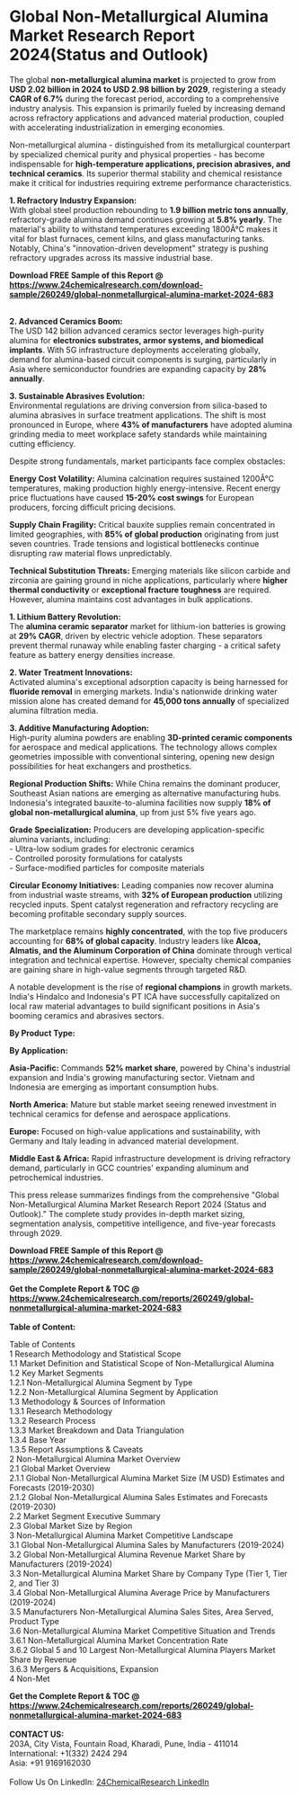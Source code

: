 <h1>Global Non-Metallurgical Alumina Market Research Report 2024(Status and Outlook)</h1><p>The global <strong>non-metallurgical alumina market</strong> is projected to grow from <strong>USD 2.02 billion in 2024 to USD 2.98 billion by 2029</strong>, registering a steady <strong>CAGR of 6.7%</strong> during the forecast period, according to a comprehensive industry analysis. This expansion is primarily fueled by increasing demand across refractory applications and advanced material production, coupled with accelerating industrialization in emerging economies.</p><p>Non-metallurgical alumina - distinguished from its metallurgical counterpart by specialized chemical purity and physical properties - has become indispensable for <strong>high-temperature applications, precision abrasives, and technical ceramics</strong>. Its superior thermal stability and chemical resistance make it critical for industries requiring extreme performance characteristics.</p><p><strong>1. Refractory Industry Expansion:</strong><br>
With global steel production rebounding to <strong>1.9 billion metric tons annually</strong>, refractory-grade alumina demand continues growing at <strong>5.8% yearly</strong>. The material's ability to withstand temperatures exceeding 1800Â°C makes it vital for blast furnaces, cement kilns, and glass manufacturing tanks. Notably, China's "innovation-driven development" strategy is pushing refractory upgrades across its massive industrial base.</p><div><b>Download FREE Sample of this Report @ 
            <a href="https://www.24chemicalresearch.com/download-sample/260249/global-nonmetallurgical-alumina-market-2024-683">
            https://www.24chemicalresearch.com/download-sample/260249/global-nonmetallurgical-alumina-market-2024-683</a></b></div><br><p><strong>2. Advanced Ceramics Boom:</strong><br>
The USD 142 billion advanced ceramics sector leverages high-purity alumina for <strong>electronics substrates, armor systems, and biomedical implants</strong>. With 5G infrastructure deployments accelerating globally, demand for alumina-based circuit components is surging, particularly in Asia where semiconductor foundries are expanding capacity by <strong>28% annually</strong>.</p><p><strong>3. Sustainable Abrasives Evolution:</strong><br>
Environmental regulations are driving conversion from silica-based to alumina abrasives in surface treatment applications. The shift is most pronounced in Europe, where <strong>43% of manufacturers</strong> have adopted alumina grinding media to meet workplace safety standards while maintaining cutting efficiency.</p><p>Despite strong fundamentals, market participants face complex obstacles:</p><p><strong>Energy Cost Volatility:</strong> Alumina calcination requires sustained 1200Â°C temperatures, making production highly energy-intensive. Recent energy price fluctuations have caused <strong>15-20% cost swings</strong> for European producers, forcing difficult pricing decisions.</p><p><strong>Supply Chain Fragility:</strong> Critical bauxite supplies remain concentrated in limited geographies, with <strong>85% of global production</strong> originating from just seven countries. Trade tensions and logistical bottlenecks continue disrupting raw material flows unpredictably.</p><p><strong>Technical Substitution Threats:</strong> Emerging materials like silicon carbide and zirconia are gaining ground in niche applications, particularly where <strong>higher thermal conductivity</strong> or <strong>exceptional fracture toughness</strong> are required. However, alumina maintains cost advantages in bulk applications.</p><p><strong>1. Lithium Battery Revolution:</strong><br>
The <strong>alumina ceramic separator</strong> market for lithium-ion batteries is growing at <strong>29% CAGR</strong>, driven by electric vehicle adoption. These separators prevent thermal runaway while enabling faster charging - a critical safety feature as battery energy densities increase.</p><p><strong>2. Water Treatment Innovations:</strong><br>
Activated alumina's exceptional adsorption capacity is being harnessed for <strong>fluoride removal</strong> in emerging markets. India's nationwide drinking water mission alone has created demand for <strong>45,000 tons annually</strong> of specialized alumina filtration media.</p><p><strong>3. Additive Manufacturing Adoption:</strong><br>
High-purity alumina powders are enabling <strong>3D-printed ceramic components</strong> for aerospace and medical applications. The technology allows complex geometries impossible with conventional sintering, opening new design possibilities for heat exchangers and prosthetics.</p><p><strong>Regional Production Shifts:</strong> While China remains the dominant producer, Southeast Asian nations are emerging as alternative manufacturing hubs. Indonesia's integrated bauxite-to-alumina facilities now supply <strong>18% of global non-metallurgical alumina</strong>, up from just 5% five years ago.</p><p><strong>Grade Specialization:</strong> Producers are developing application-specific alumina variants, including:<br>
	- Ultra-low sodium grades for electronic ceramics <br>
	- Controlled porosity formulations for catalysts <br>
	- Surface-modified particles for composite materials</p><p><strong>Circular Economy Initiatives:</strong> Leading companies now recover alumina from industrial waste streams, with <strong>32% of European production</strong> utilizing recycled inputs. Spent catalyst regeneration and refractory recycling are becoming profitable secondary supply sources.</p><p>The marketplace remains <strong>highly concentrated</strong>, with the top five producers accounting for <strong>68% of global capacity</strong>. Industry leaders like <strong>Alcoa, Almatis, and the Aluminum Corporation of China</strong> dominate through vertical integration and technical expertise. However, specialty chemical companies are gaining share in high-value segments through targeted R&amp;D.</p><p>A notable development is the rise of <strong>regional champions</strong> in growth markets. India's Hindalco and Indonesia's PT ICA have successfully capitalized on local raw material advantages to build significant positions in Asia's booming ceramics and abrasives sectors.</p><p><strong>By Product Type:</strong></p><p><strong>By Application:</strong></p><p><strong>Asia-Pacific:</strong> Commands <strong>52% market share</strong>, powered by China's industrial expansion and India's growing manufacturing sector. Vietnam and Indonesia are emerging as important consumption hubs.</p><p><strong>North America:</strong> Mature but stable market seeing renewed investment in technical ceramics for defense and aerospace applications.</p><p><strong>Europe:</strong> Focused on high-value applications and sustainability, with Germany and Italy leading in advanced material development.</p><p><strong>Middle East &amp; Africa:</strong> Rapid infrastructure development is driving refractory demand, particularly in GCC countries' expanding aluminum and petrochemical industries.</p><p>This press release summarizes findings from the comprehensive "Global Non-Metallurgical Alumina Market Research Report 2024 (Status and Outlook)." The complete study provides in-depth market sizing, segmentation analysis, competitive intelligence, and five-year forecasts through 2029.</p><div><b>Download FREE Sample of this Report @ 
            <a href="https://www.24chemicalresearch.com/download-sample/260249/global-nonmetallurgical-alumina-market-2024-683">
            https://www.24chemicalresearch.com/download-sample/260249/global-nonmetallurgical-alumina-market-2024-683</a></b></div><br><div><b>Get the Complete Report & TOC @ 
            <a href="https://www.24chemicalresearch.com/reports/260249/global-nonmetallurgical-alumina-market-2024-683">
            https://www.24chemicalresearch.com/reports/260249/global-nonmetallurgical-alumina-market-2024-683</a></b></div><br>
            <b>Table of Content:</b><p>Table of Contents<br />
1 Research Methodology and Statistical Scope<br />
1.1 Market Definition and Statistical Scope of Non-Metallurgical Alumina<br />
1.2 Key Market Segments<br />
1.2.1 Non-Metallurgical Alumina Segment by Type<br />
1.2.2 Non-Metallurgical Alumina Segment by Application<br />
1.3 Methodology & Sources of Information<br />
1.3.1 Research Methodology<br />
1.3.2 Research Process<br />
1.3.3 Market Breakdown and Data Triangulation<br />
1.3.4 Base Year<br />
1.3.5 Report Assumptions & Caveats<br />
2 Non-Metallurgical Alumina Market Overview<br />
2.1 Global Market Overview<br />
2.1.1 Global Non-Metallurgical Alumina Market Size (M USD) Estimates and Forecasts (2019-2030)<br />
2.1.2 Global Non-Metallurgical Alumina Sales Estimates and Forecasts (2019-2030)<br />
2.2 Market Segment Executive Summary<br />
2.3 Global Market Size by Region<br />
3 Non-Metallurgical Alumina Market Competitive Landscape<br />
3.1 Global Non-Metallurgical Alumina Sales by Manufacturers (2019-2024)<br />
3.2 Global Non-Metallurgical Alumina Revenue Market Share by Manufacturers (2019-2024)<br />
3.3 Non-Metallurgical Alumina Market Share by Company Type (Tier 1, Tier 2, and Tier 3)<br />
3.4 Global Non-Metallurgical Alumina Average Price by Manufacturers (2019-2024)<br />
3.5 Manufacturers Non-Metallurgical Alumina Sales Sites, Area Served, Product Type<br />
3.6 Non-Metallurgical Alumina Market Competitive Situation and Trends<br />
3.6.1 Non-Metallurgical Alumina Market Concentration Rate<br />
3.6.2 Global 5 and 10 Largest Non-Metallurgical Alumina Players Market Share by Revenue<br />
3.6.3 Mergers & Acquisitions, Expansion<br />
4 Non-Met</p><div><b>Get the Complete Report & TOC @ 
            <a href="https://www.24chemicalresearch.com/reports/260249/global-nonmetallurgical-alumina-market-2024-683">
            https://www.24chemicalresearch.com/reports/260249/global-nonmetallurgical-alumina-market-2024-683</a></b></div><br><b>CONTACT US:</b><br>
            203A, City Vista, Fountain Road, Kharadi, Pune, India - 411014<br>
            International: +1(332) 2424 294<br>
            Asia: +91 9169162030 <br><br>
            Follow Us On LinkedIn: <a href="https://www.linkedin.com/company/24chemicalresearch/">24ChemicalResearch LinkedIn</a>